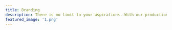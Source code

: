 ```yaml
---
title: Branding
description: There is no limit to your aspirations. With our production team, they will be able to implement your ideas with high quality
featured_image: '1.png'
---
```

